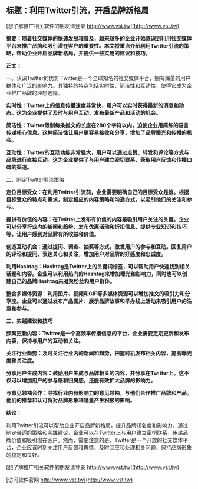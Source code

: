 ## **标题：利用Twitter引流，开启品牌新格局**

[想了解推广相关软件的朋友请登录 http://www.vst.tw](http://www.vst.tw)

**摘要：随着社交媒体的快速发展和普及，越来越多的企业开始意识到利用社交媒体平台来推广品牌和吸引潜在客户的重要性。本文将重点介绍利用Twitter引流的策略，帮助企业开启品牌新格局，并提供一些实用的建议和技巧。**

**正文：**

一、认识Twitter的优势
Twitter是一个全球知名的社交媒体平台，拥有海量的用户群体和广泛的影响力。其独特的特点包括实时性、简洁性和互动性，使得它成为企业推广品牌的理想选择。

**实时性：Twitter上的信息传播速度非常快，用户可以实时获得最新的消息和动态。这为企业提供了及时与用户互动、发布最新产品和活动的机会。**

**简洁性：Twitter限制每条推文的长度在280个字符以内，迫使企业用简练的语言传递核心信息。这种简洁性让用户更容易接收和分享，增加了品牌曝光和传播的机会。**

**互动性：Twitter的互动功能非常强大，用户可以通过点赞、转发和评论等方式与品牌进行直接互动。这为企业提供了与用户建立密切联系、获取用户反馈和传播口碑的渠道。**

二、制定Twitter引流策略

**定位目标受众：在利用Twitter引流前，企业需要明确自己的目标受众是谁。根据目标受众的特点和需求，制定相应的内容策略和沟通方式，以吸引他们的关注和参与。**

**提供有价值的内容：在Twitter上发布有价值的内容是吸引用户关注的关键。企业可以分享行业内的新闻和趋势、发布优惠活动和折扣信息、提供专业知识和技巧等，让用户感到对品牌有所收益和价值。**

**创造互动机会：通过提问、调查、抽奖等方式，激发用户的参与和互动。回复用户的评论和提问，表达关心和关注，增加用户对品牌的好感度和忠诚度。**

**利用Hashtag：Hashtag是Twitter上的关键词标签，可以帮助用户快速找到相关话题和内容。企业可以利用热门的Hashtag来增加曝光和影响力，同时也可以创建自己的品牌Hashtag来凝聚粉丝和用户群体。**

**整合多媒体资源：利用图片、视频和GIF等多媒体资源可以增加推文的吸引力和分享度。企业可以通过发布产品图片、展示品牌故事和举办线上活动来吸引用户的注意和参与。**

**三、实践建议和技巧**

**频繁更新内容：Twitter是一个高频率传播信息的平台，企业需要定期更新和发布内容，保持与用户的互动和关注。**

**关注行业趋势：及时关注行业内的新闻和趋势，把握时机发布相关内容，提高曝光度和关注度。**

**分享用户生成内容：鼓励用户生成与品牌相关的内容，并分享在Twitter上。这不仅可以增加用户的参与感和归属感，还能有效扩大品牌的影响力。**

**与意见领袖合作：寻找行业内有影响力的意见领袖，与他们合作推广品牌和产品。他们的推荐和认可将对品牌形象和销量产生积极的影响。**

**结论：**

利用Twitter引流可以帮助企业开启品牌新格局，提升品牌知名度和影响力。通过制定合适的策略和实践建议，企业可以在Twitter上与用户建立密切联系，传递品牌价值和吸引潜在客户。然而，需要注意的是，Twitter是一个开放的社交媒体平台，企业应该时刻关注用户反馈和舆情，及时回应和处理相关问题，保持品牌形象的稳定和良好。

[想了解推广相关软件的朋友请登录 http://www.vst.tw](http://www.vst.tw)


[访问软件官网 http://www.vst.tw](http://www.vst.tw)
